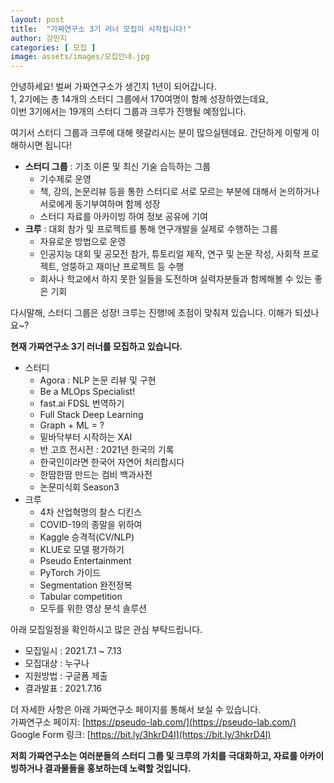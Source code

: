 ```yaml
---
layout: post
title:  "가짜연구소 3기 러너 모집이 시작됩니다!"
author: 강민지
categories: [ 모집 ]
image: assets/images/모집안내.jpg
---
```


안녕하세요! 벌써 가짜연구소가 생긴지 1년이 되어갑니다.  
1, 2기에는 총 14개의 스터디 그룹에서 170여명이 함께 성장하였는데요,  
이번 3기에서는 19개의 스터디 그룹과 크루가 진행될 예정입니다.  

여기서 스터디 그룹과 크루에 대해 헷갈리시는 분이 많으실텐데요. 간단하게 이렇게 이해하시면 됩니다!
- **스터디 그룹** : 기초 이론 및 최신 기술 습득하는 그룹
    - 기수제로 운영
    - 책, 강의, 논문리뷰 등을 통한 스터디로 서로 모르는 부분에 대해서 논의하거나 서로에게 동기부여하며 함께 성장
    - 스터디 자료를 아카이빙 하여 정보 공유에 기여
- **크루** : 대회 참가 및 프로젝트를 통해 연구개발을 실제로 수행하는 그룹
    - 자유로운 방법으로 운영
    - 인공지능 대회 및 공모전 참가, 튜토리얼 제작, 연구 및 논문 작성, 사회적 프로젝트, 엉뚱하고 재미난 프로젝트 등 수행
    - 회사나 학교에서 하지 못한 일들을 도전하며 실력자분들과 함께해볼 수 있는 좋은 기회  

다시말해, 스터디 그룹은 성장! 크루는 진행!에 초점이 맞춰져 있습니다. 이해가 되셨나요~?

**현재 가짜연구소 3기 러너를 모집하고 있습니다.**
- 스터디
    - Agora : NLP 논문 리뷰 및 구현
    - Be a MLOps Specialist!
    - fast.ai FDSL 번역하기
    - Full Stack Deep Learning
    - Graph + ML = ?
    - 밑바닥부터 시작하는 XAI
    - 반 고흐 전시전 : 2021년 한국의 기록
    - 한국인이라면 한국어 자연어 처리합시다
    - 한땀한땀 만드는 컴비 백과사전
    - 논문미식회 Season3
- 크루
    - 4차 산업혁명의 찰스 디킨스
    - COVID-19의 종말을 위하여
    - Kaggle 승격적(CV/NLP)
    - KLUE로 모델 평가하기
    - Pseudo Entertainment
    - PyTorch 가이드
    - Segmentation 완전정복
    - Tabular competition
    - 모두를 위한 영상 분석 솔루션

아래 모집일정을 확인하시고 많은 관심 부탁드립니다.
- 모집일시 : 2021.7.1 ~ 7.13
- 모집대상 : 누구나
- 지원방법 : 구글폼 제출
- 결과발표 : 2021.7.16

더 자세한 사항은 아래 가짜연구소 페이지를 통해서 보실 수 있습니다.  
가짜연구소 페이지: [https://pseudo-lab.com/](https://pseudo-lab.com/)  
Google Form 링크: [https://bit.ly/3hkrD4I](https://bit.ly/3hkrD4I)  

**저희 가짜연구소는 여러분들의 스터디 그룹 및 크루의 가치를 극대화하고, 자료를 아카이빙하거나 결과물들을 홍보하는데 노력할 것입니다.**
